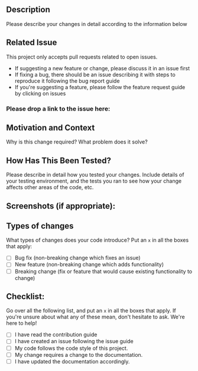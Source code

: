 ## Description

Please describe your changes in detail according to the information below

## Related Issue

This project only accepts pull requests related to open issues.

- If suggesting a new feature or change, please discuss it in an issue first
- If fixing a bug, there should be an issue describing it with steps to reproduce it following the bug report guide
- If you're suggesting a feature, please follow the feature request guide by clicking on issues

### Please drop a link to the issue here:

## Motivation and Context

Why is this change required? What problem does it solve?

## How Has This Been Tested?

Please describe in detail how you tested your changes. Include details of your testing environment, and the tests you ran to see how your change affects other areas of the code, etc.

## Screenshots (if appropriate):

## Types of changes

What types of changes does your code introduce? Put an `x` in all the boxes that apply:

- [ ] Bug fix (non-breaking change which fixes an issue)
- [ ] New feature (non-breaking change which adds functionality)
- [ ] Breaking change (fix or feature that would cause existing functionality to change)

## Checklist:

Go over all the following list, and put an `x` in all the boxes that apply. If you're unsure about what any of these mean, don't hesitate to ask. We're here to help!

- [ ] I have read the contribution guide
- [ ] I have created an issue following the issue guide
- [ ] My code follows the code style of this project.
- [ ] My change requires a change to the documentation.
- [ ] I have updated the documentation accordingly.
